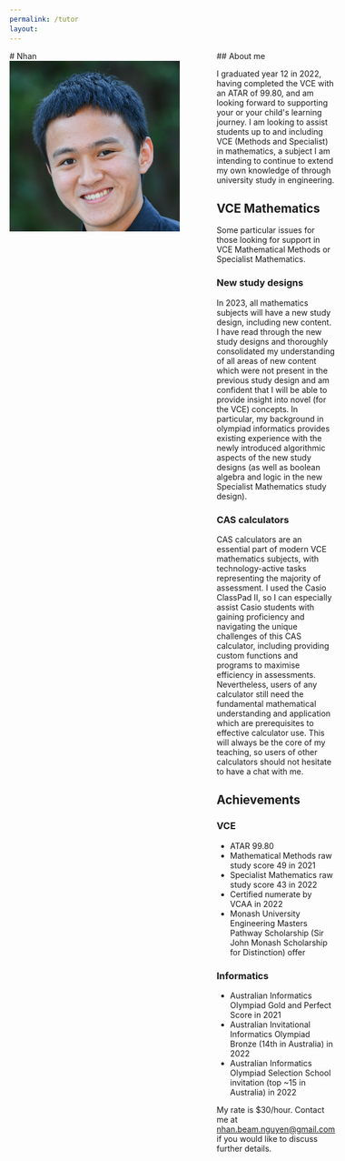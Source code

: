 ```yaml
---
permalink: /tutor
layout:
---
```


<head>
  <title>Nhan's tutoring services</title>
  <link rel="stylesheet" type="text/css" href="/assets/main.css">
  <style>
    h1 {
      font-size: 110px;
      margin-top: 16px;
      margin-bottom: 16px;
    }

    h2 {
      font-family: 'Computer Modern', 'Times New Roman', 'Times', 'Serif';
    }
  </style>
</head>

<div style="display:grid;gap:5px 15px;grid-template-columns:350px auto">
  <div markdown=1>
# Nhan
<img src="/files/Nhan head.jpg" style="width:300px;">
  </div>

  <div markdown=1>
## About me

I graduated year 12 in 2022, having completed the VCE with an ATAR of 99.80, and am looking forward to supporting your or your child's learning journey. I am looking to assist students up to and including VCE (Methods and Specialist) in mathematics, a subject I am intending to continue to extend my own knowledge of through university study in engineering.

## VCE Mathematics

Some particular issues for those looking for support in VCE Mathematical Methods or Specialist Mathematics.

### New study designs

In 2023, all mathematics subjects will have a new study design, including new content. I have read through the new study designs and thoroughly consolidated my understanding of all areas of new content which were not present in the previous study design and am confident that I will be able to provide insight into novel (for the VCE) concepts. In particular, my background in olympiad informatics provides existing experience with the newly introduced algorithmic aspects of the new study designs (as well as boolean algebra and logic in the new Specialist Mathematics study design).

### CAS calculators

CAS calculators are an essential part of modern VCE mathematics subjects, with technology-active tasks representing the majority of assessment. I used the Casio ClassPad II, so I can especially assist Casio students with gaining proficiency and navigating the unique challenges of this CAS calculator, including providing custom functions and programs to maximise efficiency in assessments. Nevertheless, users of any calculator still need the fundamental mathematical understanding and application which are prerequisites to effective calculator use. This will always be the core of my teaching, so users of other calculators should not hesitate to have a chat with me.

## Achievements

### VCE

- ATAR 99.80
- Mathematical Methods raw study score 49 in 2021
- Specialist Mathematics raw study score 43 in 2022
- Certified numerate by VCAA in 2022
- Monash University Engineering Masters Pathway Scholarship (Sir John Monash Scholarship for Distinction) offer

### Informatics

- Australian Informatics Olympiad Gold and Perfect Score in 2021
- Australian Invitational Informatics Olympiad Bronze (14th in Australia) in 2022
- Australian Informatics Olympiad Selection School invitation (top ~15 in Australia) in 2022

My rate is $30/hour. Contact me at [nhan.beam.nguyen@gmail.com](mailto:nhan.beam.nguyen@gmail.com) if you would like to discuss further details.
  </div>
</div>